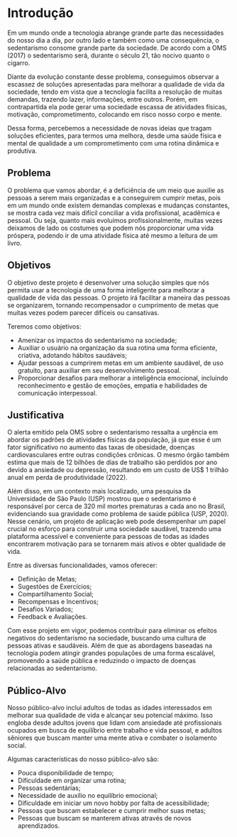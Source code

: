 # Introdução

Em um mundo onde a tecnologia abrange grande parte das necessidades do nosso dia a dia, por outro lado e também como uma consequência, o sedentarismo consome grande parte da sociedade. De acordo com a OMS (2017) o sedentarismo será, durante o século 21, tão nocivo quanto o cigarro.

Diante da evolução constante desse problema, conseguimos observar a escassez de soluções apresentadas para melhorar a qualidade de vida da sociedade, tendo em vista que a tecnologia facilita a resolução de muitas demandas, trazendo lazer, informações, entre outros. Porém, em contrapartida ela pode gerar uma sociedade escassa de atividades físicas, motivação, comprometimento, colocando em risco nosso corpo e mente.

Dessa forma, percebemos a necessidade de novas ideias que tragam soluções eficientes, para termos uma melhora, desde uma saúde física e mental de qualidade a um comprometimento com uma rotina dinâmica e produtiva. 


## Problema

O problema que vamos abordar, é a deficiência de um meio que auxilie as pessoas a serem mais organizadas e a conseguirem cumprir metas, pois em um mundo onde existem demandas complexas e mudanças constantes, se mostra cada vez mais difícil conciliar a vida profissional, acadêmica e pessoal. Ou seja, quanto mais evoluímos profissionalmente, muitas vezes deixamos de lado os costumes que podem nós proporcionar uma vida próspera, podendo ir de uma atividade física até mesmo a leitura de um livro. 

## Objetivos

O objetivo deste projeto é desenvolver uma solução simples que nós permita usar a tecnologia de uma forma inteligente para melhorar a qualidade de vida das pessoas. O projeto irá facilitar a maneira das pessoas se organizarem, tornando recompensador o cumprimento de metas que muitas vezes podem parecer difíceis ou cansativas. 

Teremos como objetivos:
* Amenizar os impactos do sedentarismo na sociedade;
* Auxiliar o usuário na organização da sua rotina uma forma eficiente, criativa, adotando hábitos saudáveis;
* Ajudar pessoas a cumprirem metas em um ambiente saudável, de uso gratuito, para auxiliar em seu desenvolvimento pessoal. 
* Proporcionar desafios para melhorar a inteligência emocional, incluindo reconhecimento e gestão de emoções, empatia e habilidades de comunicação interpessoal. 

## Justificativa

O alerta emitido pela OMS sobre o sedentarismo ressalta a urgência em abordar os padrões de atividades físicas da população, já que esse é um fator significativo no aumento das taxas de obesidade, doenças cardiovasculares entre outras condições crônicas. O mesmo órgão também estima que mais de 12 bilhões de dias de trabalho são perdidos por ano devido a ansiedade ou depressão, resultando em um custo de US$ 1 trilhão anual em perda de produtividade (2022).

Além disso, em um contexto mais localizado, uma pesquisa da Universidade de São Paulo (USP) mostrou que o sedentarismo é responsável por cerca de 320 mil mortes prematuras a cada ano no Brasil, evidenciando sua gravidade como problema de saúde pública (USP, 2020). Nesse cenário, um projeto de aplicação web pode desempenhar um papel crucial no esforço para construir uma sociedade saudável, trazendo uma plataforma acessível e conveniente para pessoas de todas as idades encontrarem motivação para se tornarem mais ativos e obter qualidade de vida.

Entre as diversas funcionalidades, vamos oferecer:
* Definição de Metas;
* Sugestões de Exercícios; 
* Compartilhamento Social;
* Recompensas e Incentivos; 
* Desafios Variados;
* Feedback e Avaliações.

Com esse projeto em vigor, podemos contribuir para eliminar os efeitos negativos do sedentarismo na sociedade, buscando uma cultura de pessoas ativas e saudáveis. Além de que as abordagens baseadas na tecnologia podem atingir grandes populações de uma forma escalável, promovendo a saúde pública e reduzindo o impacto de doenças relacionadas ao sedentarismo. 

## Público-Alvo

Nosso público-alvo inclui adultos de todas as idades interessados em melhorar sua qualidade de vida e alcançar seu potencial máximo. Isso engloba desde adultos jovens que lidam com ansiedade até profissionais ocupados em busca de equilíbrio entre trabalho e vida pessoal, e adultos sêniores que buscam manter uma mente ativa e combater o isolamento social.

Algumas características do nosso público-alvo são:
* Pouca disponibilidade de tempo;
* Dificuldade em organizar uma rotina;
* Pessoas sedentárias;
* Necessidade de auxílio no equilíbrio emocional; 
* Dificuldade em iniciar um novo hobby por falta de acessibilidade;
* Pessoas que buscam estabelecer e cumprir melhor suas metas;
* Pessoas que buscam se manterem ativas através de novos aprendizados.
